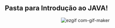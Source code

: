 ## Pasta para Introdução ao JAVA!


  <div align="center">
  
![ezgif com-gif-maker](https://64.media.tumblr.com/345643ef540bbf901f02ad31f55024f4/tumblr_p8j0cpYrW01xnxlxxo5_500.gif)
</div>
